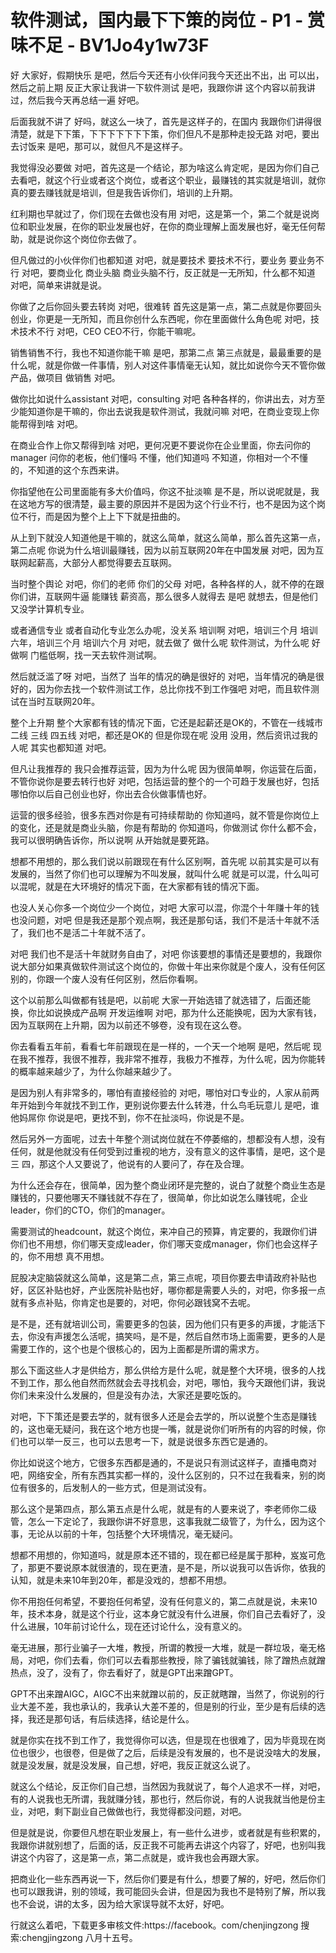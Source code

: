 # 软件测试，国内最下下策的岗位 - P1 - 赏味不足 - BV1Jo4y1w73F

好 大家好，假期快乐 是吧，然后今天还有小伙伴问我今天还出不出，出 可以出，然后之前上期 反正大家让我讲一下软件测试 是吧，我跟你讲 这个内容以前我讲过，然后我今天再总结一遍 好吧。

后面我就不讲了 好吗，就这么一块了，首先是这样子的，在国内 我跟你们讲得很清楚，就是下下策，下下下下下下下策，你们但凡不是那种走投无路 对吧，要出去讨饭来 是吧，那可以，就但凡不是这样子。

我觉得没必要做 对吧，首先这是一个结论，那为啥这么肯定呢，是因为你们自己去看吧，就这个行业或者这个岗位，或者这个职业，最赚钱的其实就是培训，就你真的要去赚钱就是培训，但是我告诉你们，培训的上升期。

红利期也早就过了，你们现在去做也没有用 对吧，这是第一个，第二个就是说岗位和职业发展，在你的职业发展也好，在你的商业理解上面发展也好，毫无任何帮助，就是说你这个岗位你去做了。

但凡做过的小伙伴你们也都知道 对吧，就是要技术 要技术不行，要业务 要业务不行 对吧，要商业化 商业头脑 商业头脑不行，反正就是一无所知，什么都不知道 对吧，简单来讲就是说。

你做了之后你回头要去转岗 对吧，很难转 首先这是第一点，第二点就是你要回头创业，你更是一无所知，而且你创什么东西呢，你在里面做什么角色呢 对吧，技术技术不行 对吧，CEO CEO不行，你能干嘛呢。

销售销售不行，我也不知道你能干嘛 是吧，那第二点 第三点就是，最最重要的是什么呢，就是你做一件事情，别人对这件事情毫无认知，就比如说你今天不管你做产品，做项目 做销售 对吧。

做你比如说什么assistant 对吧，consulting 对吧 各种各样的，你讲出去，对方至少能知道你是干嘛的，你出去说我是软件测试，我就问嘛 对吧，在商业变现上你能帮得到啥 对吧。

在商业合作上你又帮得到啥 对吧，更何况更不要说你在企业里面，你去问你的manager 问你的老板，他们懂吗 不懂，他们知道吗 不知道，你相对一个不懂的，不知道的这个东西来讲。

你指望他在公司里面能有多大价值吗，你这不扯淡嘛 是不是，所以说呢就是，我在这地方写的很清楚，最主要的原因并不是因为这个行业不行，也不是因为这个岗位不行，而是因为整个上上下下就是扭曲的。

从上到下就没人知道他是干嘛的，就这么简单，就这么简单，那么首先这第一点，第二点呢 你说为什么培训最赚钱，因为以前互联网20年在中国发展 对吧，因为互联网起薪高，大部分人都觉得要去互联网。

当时整个舆论 对吧，你们的老师 你们的父母 对吧，各种各样的人，就不停的在跟你们讲，互联网牛逼 能赚钱 薪资高，那么很多人就得去 是吧 就想去，但是他们又没学计算机专业。

或者通信专业 或者自动化专业怎么办呢，没关系 培训啊 对吧，培训三个月 培训六年，培训三个月 培训六个月 对吧，就去做了 做什么呢 软件测试，为什么呢 好做啊 门槛低啊，找一天去软件测试啊。

然后就泛滥了呀 对吧，当然了 当年的情况的确是很好的 对吧，当年情况的确是很好的，因为你去找一个软件测试工作，总比你找不到工作强吧 对吧，而且软件测试在当时互联网20年。

整个上升期 整个大家都有钱的情况下面，它还是起薪还是OK的，不管在一线城市 二线 三线 四五线 对吧，都还是OK的 但是你现在呢 没用 没用，然后资讯过我的人呢 其实也都知道 对吧。

但凡让我推荐的 我只会推荐运营，因为为什么呢 因为很简单啊，你运营在后面，不管你说你是要去转行也好 对吧，包括运营的整个的一个可趋于发展也好，包括哪怕你以后自己创业也好，你出去合伙做事情也好。

运营的很多经验，很多东西对你是有可持续帮助的 你知道吗，就不管是你岗位上的变化，还是就是商业头脑，你是有帮助的 你知道吗，你做测试 你什么都不会，我可以很明确告诉你，所以说啊 从开始就是要死路。

想都不用想的，那么我们说以前跟现在有什么区别啊，首先呢 以前其实是可以有发展的，当然了你们也可以理解为不叫发展，就叫什么呢 就是可以混，什么叫可以混呢，就是在大环境好的情况下面，在大家都有钱的情况下面。

也没人关心你多一个岗位少一个岗位，对吧 大家可以混，你混个十年赚十年的钱也没问题，对吧 但是我还是那个观点啊，我还是那句话，我们不是活十年就不活了，我们也不是活二十年就不活了。

对吧 我们也不是活十年就财务自由了，对吧 你该要想的事情还是要想的，我跟你说大部分如果真做软件测试这个岗位的，你做十年出来你就是个废人，没有任何区别的，你跟一个废人没有任何区别，然后你看啊。

这个以前那么叫做都有钱是吧，以前呢 大家一开始选错了就选错了，后面还能换，你比如说换成产品啊 开发运维啊 对吧，那为什么还能换呢，因为大家有钱，因为互联网在上升期，因为以前还不够卷，没有现在这么卷。

你去看看五年前，看看七年前跟现在是一样的，一个天一个地啊 是吧，然后呢 现在我不推荐，我很不推荐，我非常不推荐，我极力不推荐，为什么呢，因为你能转的概率越来越少了，为什么你越来越少了。

是因为别人有非常多的，哪怕有直接经验的 对吧，哪怕对口专业的，人家从前两年开始到今年就找不到工作，更别说你要去什么转港，什么鸟毛玩意儿 是吧，谁他妈屌你 你说是吧，更找不到，你不在扯淡吗，你说是不是。

然后另外一方面呢，过去十年整个测试岗位就在不停萎缩的，想都没有人想，没有任何，就是他就没有任何受到过重视的地方，没有意义的这件事情，是吧，这个是三 四，那这个人又要说了，他说有的人要问了，存在及合理。

为什么还会存在，很简单，因为整个商业闭环是完整的，说白了就整个商业生态是赚钱的，只要他哪天不赚钱就不存在了，很简单，你比如说怎么赚钱呢，企业leader，你们的CTO，你们的manager。

需要测试的headcount，就这个岗位，来冲自己的预算，肯定要的，我跟你们讲你们也不用想，你们哪天变成leader，你们哪天变成manager，你们也会这样子的，你不用想 真不用想。

屁股决定脑袋就这么简单，这是第二点，第三点呢，项目你要去申请政府补贴也好，区区补贴也好，产业医院补贴也好，哪你都是需要人头的，对吧，你多报一点就有多点补贴，你肯定也是要的，对吧，你何必跟钱窝不去呢。

是不是，还有就培训公司，需要更多的包装，因为他们只有更多的声援，才能活下去，你没有声援怎么活呢，搞笑吗，是不是，然后自然市场上面需要，更多的人是需要工作的，这个也是个很核心的，因为上面都是所谓的需求方。

那么下面这些人才是供给方，那么供给方是什么呢，就是整个大环境，很多的人找不到工作，那么他自然而然就会去寻找机会，对吧，哪怕，我今天跟他们讲，我说你们未来没什么发展的，但是没有办法，大家还是要吃饭的。

对吧，下下策还是要去学的，就有很多人还是会去学的，所以说整个生态是赚钱的，这也毫无疑问，我在这个地方也提一嘴，就是说你们听所有的内容的时候，你们也可以举一反三，也可以去思考一下，就是说很多东西它是通的。

你比如说这个地方，它很多东西都是通的，不是说只有测试这样子，直播电商对吧，网络安全，所有东西其实都一样的，没什么区别的，只不过在我看来，别的岗位有很多的，后发制人的一些方式，但是测试没有。

那么这个是第四点，那么第五点是什么呢，就是有的人要来说了，李老师你二级管，怎么一下定论了，我跟你讲不好意思，这事我就二级管了，为什么，因为这个事，无论从以前的十年，包括整个大环境情况，毫无疑问。

想都不用想的，你知道吗，就是原本还不错的，现在都已经是属于那种，岌岌可危了，那更不要说原本就很渣的，现在更渣，是不是，所以说我可以告诉你，依我的认知，就是未来10年到20年，都是没戏的，想都不用想。

你不用抱任何希望，不要抱任何希望，没有任何意义的，第二点就是说，未来10年，技术本身，就是这个行业，这本身它就没有什么进展，你们自己去看好了，没什么进展，10年前讨论什么，现在还讨论什么，没有意义的。

毫无进展，那行业骗子一大堆，教授，所谓的教授一大堆，就是一群垃圾，毫无格局，对吧，你们去看，你们可以去看那些教授，除了骗钱就骗钱，除了蹭热点就蹭热点，没了，没有了，你去看好了，就是GPT出来蹭GPT。

GPT不出来蹭AIGC，AIGC不出来就蹭以前的，反正就瞎蹭，当然了，你说别的行业大差不差，我也承认的，我承认大差不差的，但是别的行业，至少是有后续的选择，我还是那句话，有后续选择，结论是什么。

就是你实在找不到工作了，我觉得你可以选，但是现在也很难了，因为毕竟现在岗位也很少，也很卷，但是做了之后，后续是没有发展的，也不是说没啥大的发展，就是没发展，就是没发展，自己想，好吧，我反正就这么说了。

就这么个结论，反正你们自己想，当然因为我就说了，每个人追求不一样，对吧，有的人说我也无所谓，我就赚分钱，那也行，然后你说，有的人说我就当他是份主业，对吧，剩下副业自己做做也行，我觉得都没问题，对吧。

但是就是说，你要但凡想在职业发展上，有一些什么进步，或者就是有些积累的，我跟你讲就别想了，后面的话，反正我不可能再去讲这个内容了，好吧，也别叫我讲这个内容了，这是第一点，第二点就是，或许我也会再跟大家。

把商业化一些东西再说一下，然后你们要是有什么，想要了解的，好吧，然后你们也可以跟我讲，别的领域，我可能回头会讲，但是因为我也不是特别了解，所以我也不会说，讲的太多，因为给大家误导就不太好，好吧。

行就这么着吧，下载更多审核文件:https://facebook。com/chenjingzong 搜索:chengjingzong 八月十五号。

